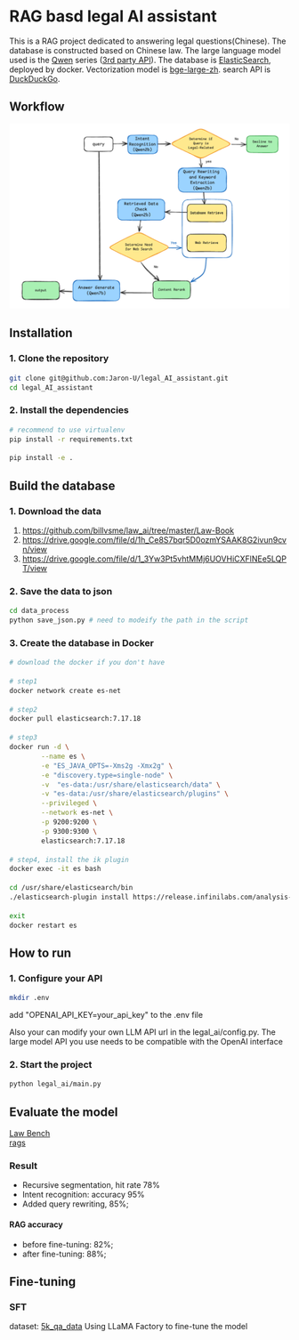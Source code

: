 # RAG basd legal AI assistant
This is a RAG project dedicated to answering legal questions(Chinese). The database is constructed based on Chinese law. The large language model used is the [Qwen](https://github.com/QwenLM/Qwen) series ([3rd party API](https://novita.ai/model-api/pricing)). The database is [ElasticSearch](https://github.com/elastic/elasticsearch), deployed by docker. Vectorization model is [bge-large-zh](https://github.com/FlagOpen/FlagEmbedding/tree/master). search API is [DuckDuckGo](https://github.com/deedy5/duckduckgo_search).

## Workflow
![flowchart](images/flowchart.png)

## Installation
### 1. Clone the repository
```bash
git clone git@github.com:Jaron-U/legal_AI_assistant.git
cd legal_AI_assistant
```
### 2. Install the dependencies
```bash
# recommend to use virtualenv
pip install -r requirements.txt

pip install -e .
```

## Build the database
### 1. Download the data
1. https://github.com/billvsme/law_ai/tree/master/Law-Book
2. https://drive.google.com/file/d/1h_Ce8S7bqr5D0ozmYSAAK8G2ivun9cvn/view
3. https://drive.google.com/file/d/1_3Yw3Pt5vhtMMj6UOVHiCXFlNEe5LQPT/view

### 2. Save the data to json
```bash
cd data_process
python save_json.py # need to modeify the path in the script
```

### 3. Create the database in Docker
```bash
# download the docker if you don't have

# step1
docker network create es-net

# step2
docker pull elasticsearch:7.17.18

# step3
docker run -d \
        --name es \
        -e "ES_JAVA_OPTS=-Xms2g -Xmx2g" \
        -e "discovery.type=single-node" \
        -v  "es-data:/usr/share/elasticsearch/data" \
        -v "es-data:/usr/share/elasticsearch/plugins" \
        --privileged \
        --network es-net \
        -p 9200:9200 \
        -p 9300:9300 \
        elasticsearch:7.17.18

# step4, install the ik plugin
docker exec -it es bash

cd /usr/share/elasticsearch/bin
./elasticsearch-plugin install https://release.infinilabs.com/analysis-ik/stable/elasticsearch-analysis-ik-7.17.18.zip

exit
docker restart es
```

## How to run
### 1. Configure your API
```bash
mkdir .env
```
add "OPENAI_API_KEY=your_api_key" to the .env file

Also your can modify your own LLM API url in the legal_ai/config.py. The large model API you use needs to be compatible with the OpenAI interface

### 2. Start the project
```bash
python legal_ai/main.py
```

## Evaluate the model
[Law Bench](https://github.com/open-compass/LawBench/tree/main)  
[rags](https://github.com/explodinggradients/ragas)

### Result
- Recursive segmentation, hit rate 78%
- Intent recognition: accuracy 95%
-  Added query rewriting, 85%;
#### RAG accuracy 
- before fine-tuning: 82%;
- after fine-tuning: 88%;

## Fine-tuning
### SFT
dataset: [5k_qa_data](https://github.com/liuhuanyong/CrimeKgAssitant/tree/master/data)
Using LLaMA Factory to fine-tune the model

